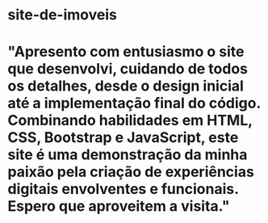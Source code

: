 # site-de-imoveis
# "Apresento com entusiasmo o site que desenvolvi, cuidando de todos os detalhes, desde o design inicial até a implementação final do código. Combinando habilidades em HTML, CSS, Bootstrap e JavaScript, este site é uma demonstração da minha paixão pela criação de experiências digitais envolventes e funcionais. Espero que aproveitem a visita."
